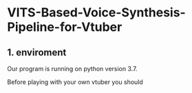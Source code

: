 # VITS-Based-Voice-Synthesis-Pipeline-for-Vtuber

## 1. enviroment

Our program is running on python version 3.7.

Before playing with your own vtuber you should 